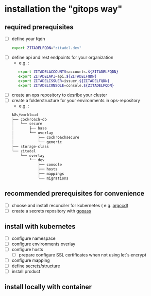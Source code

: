 # installation the "gitops way"

## required prerequisites
- [ ] define your fqdn
   ```bash
   export ZITADELFQDN="zitadel.dev"
   ```
- [ ] define api and rest endpoints for your organization
  - e.g. :
  ```bash
     export ZITADELACCOUNTS=accounts.${ZITADELFQDN}
     export ZITADELAPI=api.${ZITADELFQDN}
     export ZITADELISSUER=issuer.${ZITADELFQDN}
     export ZITADELCONSOLE=console.${ZITADELFQDN}
  ```
- [ ] create an ops repository to desribe your cluster
- [ ] create a folderstructure for your environments in ops-repository
  - e.g. :
  ```bash
  k8s/workload
  ├── cockroach-db
  │   └── secure
  │       ├── base
  │       └── overlay
  │           ├── cockroachsecure
  │           └── generic
  ├── storage-class 
  └── zitadel
      └── overlay
          └── dev
              ├── console
              ├── hosts
              ├── mappings
              └── migrations
  ```

## recommended prerequisites for convenience
- [ ] choose and install reconciler for kubernetes ( e.g. [argocd](https://argoproj.github.io/argo-cd/))
- [ ] create a secrets repository with [gopass](https://github.com/gopasspw/gopass)

## install with kubernetes
- [ ] configure namespace
- [ ] configure environments overlay
- [ ] configure hosts
  - [ ] prepare configure SSL certificates when not using let´s encrypt
- [ ] configure mapping
- [ ] define secrets/structure
- [ ] install product

## install locally with container
